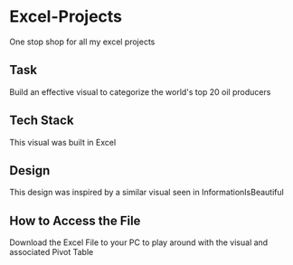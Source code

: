 # Excel-Projects
One stop shop for all my excel projects

## Task
Build an effective  visual to categorize the world's top 20 oil producers

## Tech Stack
This visual was built in Excel

## Design
This design was inspired by a similar visual seen in InformationIsBeautiful

## How to Access the File
Download the Excel File to your PC to play around with the visual and associated Pivot Table

